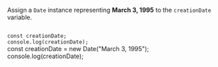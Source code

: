 Assign a `Date` instance representing **March 3, 1995**
to the `creationDate` variable.

<codeblock language="javascript" type="exercise" testMode="fixedInput">
<code>
const creationDate;
console.log(creationDate);
</code>

<solution>
const creationDate = new Date("March 3, 1995");
console.log(creationDate);
</solution>
</codeblock>
